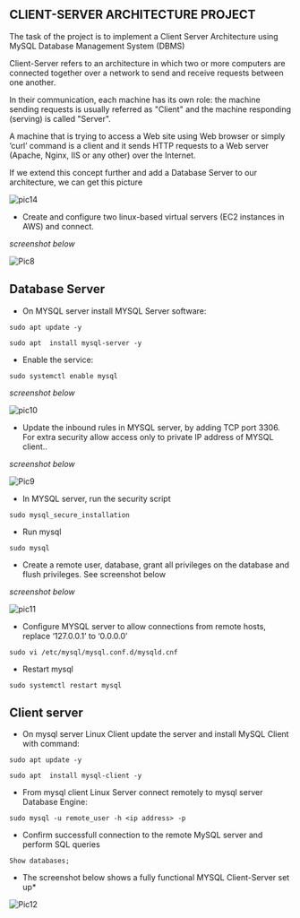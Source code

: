 ## __CLIENT-SERVER ARCHITECTURE PROJECT__

The task of the project is to implement a Client Server Architecture using MySQL Database Management System (DBMS)

Client-Server refers to an architecture in which two or more computers are connected together over a network to send and receive requests between one another.

In their communication, each machine has its own role: the machine sending requests is usually referred as "Client" and the machine responding (serving) is called "Server".

A machine that is trying to access a Web site using Web browser or simply ‘curl’ command is a client and it sends HTTP requests to a Web server (Apache, Nginx, IIS or any other) over the Internet.

If we extend this concept further and add a Database Server to our architecture, we can get this picture

![pic14](https://user-images.githubusercontent.com/93116204/171048280-c9fcd55d-ce64-4e6d-bc3f-965bcd37e993.png)



- Create and configure two linux-based virtual servers (EC2 instances in AWS) and connect. 

*screenshot below*

![Pic8](https://user-images.githubusercontent.com/93116204/156807418-a70feb62-6873-417c-abf0-b08d3d68f30e.png)

## Database Server

- On MYSQL server install MYSQL Server software: 

```
sudo apt update -y

sudo apt  install mysql-server -y
```

- Enable the service: 

```
sudo systemctl enable mysql
```

 *screenshot below*
 
![pic10](https://user-images.githubusercontent.com/93116204/156807588-b83fa9b6-a9c5-4be6-b16d-1b67b8db15aa.png)


- Update the inbound rules in MYSQL server, by adding TCP port 3306. For extra security allow access only to private IP address of MYSQL client..

*screenshot below*

![Pic9](https://user-images.githubusercontent.com/93116204/156807654-ba1831c4-35e2-450c-9fc0-9d8898e9f288.png)

- In MYSQL server, run the security script

```
sudo mysql_secure_installation
```

- Run mysql 

```
sudo mysql
```

- Create a remote user, database, grant all privileges on the database and flush privileges. See screenshot below

*screenshot below*

![pic11](https://user-images.githubusercontent.com/93116204/156807698-a1a5af29-79eb-411f-86c1-3eb1c8bc51e0.png)



- Configure MYSQL server to allow connections from remote hosts, replace ‘127.0.0.1’ to ‘0.0.0.0’ 
 
``` 
sudo vi /etc/mysql/mysql.conf.d/mysqld.cnf
```
- Restart mysql

```
sudo systemctl restart mysql
```

## Client server

- On mysql server Linux Client update the server and install MySQL Client with command: 

```
sudo apt update -y

sudo apt  install mysql-client -y
```

- From mysql client Linux Server connect remotely to mysql server Database Engine: 

```
sudo mysql -u remote_user -h <ip address> -p
```

- Confirm successfull connection to the remote MySQL server and perform SQL queries

```
Show databases;
```

* The screenshot below shows a fully functional MYSQL Client-Server set up*

 ![Pic12](https://user-images.githubusercontent.com/93116204/156807747-0d2a0b78-fa42-42fc-a1e5-87551ec6fb6e.png)

